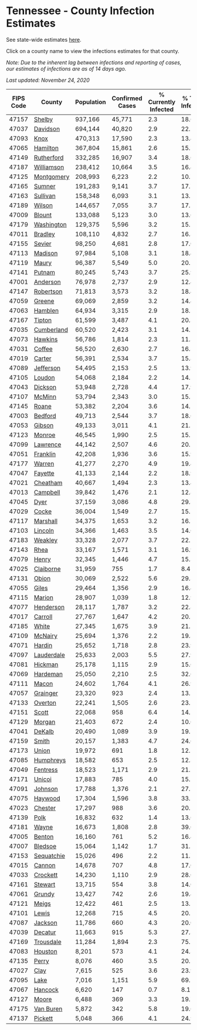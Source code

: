 # Tennessee - County Infection Estimates

See state-wide estimates [here](/infections/us-tn).

Click on a county name to view the infections estimates for that county.

*Note: Due to the inherent lag between infections and reporting of cases, our estimates of infections are as of 14 days ago.*

*Last updated: November 24, 2020*

|   FIPS Code |                   County |   Population |   Confirmed Cases |   % Currently Infected |   % Total Infected |
|-------------|--------------------------|--------------|-------------------|------------------------|--------------------|
|       47157 |         [Shelby](shelby) |      937,166 |            45,771 |                    2.3 |               18.6 |
|       47037 |     [Davidson](davidson) |      694,144 |            40,820 |                    2.9 |               22.5 |
|       47093 |             [Knox](knox) |      470,313 |            17,590 |                    2.3 |               13.4 |
|       47065 |     [Hamilton](hamilton) |      367,804 |            15,861 |                    2.6 |               15.7 |
|       47149 | [Rutherford](rutherford) |      332,285 |            16,907 |                    3.4 |               18.6 |
|       47187 | [Williamson](williamson) |      238,412 |            10,664 |                    3.5 |               16.4 |
|       47125 | [Montgomery](montgomery) |      208,993 |             6,223 |                    2.2 |               10.7 |
|       47165 |         [Sumner](sumner) |      191,283 |             9,141 |                    3.7 |               17.7 |
|       47163 |     [Sullivan](sullivan) |      158,348 |             6,093 |                    3.1 |               13.2 |
|       47189 |         [Wilson](wilson) |      144,657 |             7,055 |                    3.7 |               17.5 |
|       47009 |         [Blount](blount) |      133,088 |             5,123 |                    3.0 |               13.6 |
|       47179 | [Washington](washington) |      129,375 |             5,596 |                    3.2 |               15.2 |
|       47011 |       [Bradley](bradley) |      108,110 |             4,832 |                    2.7 |               16.3 |
|       47155 |         [Sevier](sevier) |       98,250 |             4,681 |                    2.8 |               17.0 |
|       47113 |       [Madison](madison) |       97,984 |             5,108 |                    3.1 |               18.4 |
|       47119 |           [Maury](maury) |       96,387 |             5,549 |                    5.0 |               20.2 |
|       47141 |         [Putnam](putnam) |       80,245 |             5,743 |                    3.7 |               25.9 |
|       47001 |     [Anderson](anderson) |       76,978 |             2,737 |                    2.9 |               12.4 |
|       47147 |   [Robertson](robertson) |       71,813 |             3,573 |                    3.2 |               18.4 |
|       47059 |         [Greene](greene) |       69,069 |             2,859 |                    3.2 |               14.4 |
|       47063 |       [Hamblen](hamblen) |       64,934 |             3,315 |                    2.9 |               18.5 |
|       47167 |         [Tipton](tipton) |       61,599 |             3,487 |                    4.1 |               20.3 |
|       47035 | [Cumberland](cumberland) |       60,520 |             2,423 |                    3.1 |               14.2 |
|       47073 |       [Hawkins](hawkins) |       56,786 |             1,814 |                    2.3 |               11.3 |
|       47031 |         [Coffee](coffee) |       56,520 |             2,630 |                    2.7 |               16.3 |
|       47019 |         [Carter](carter) |       56,391 |             2,534 |                    3.7 |               15.8 |
|       47089 |   [Jefferson](jefferson) |       54,495 |             2,153 |                    2.5 |               13.9 |
|       47105 |         [Loudon](loudon) |       54,068 |             2,184 |                    2.2 |               14.5 |
|       47043 |       [Dickson](dickson) |       53,948 |             2,728 |                    4.4 |               17.9 |
|       47107 |         [McMinn](mcminn) |       53,794 |             2,343 |                    3.0 |               15.5 |
|       47145 |           [Roane](roane) |       53,382 |             2,204 |                    3.6 |               14.5 |
|       47003 |       [Bedford](bedford) |       49,713 |             2,544 |                    3.7 |               18.6 |
|       47053 |         [Gibson](gibson) |       49,133 |             3,011 |                    4.1 |               21.5 |
|       47123 |         [Monroe](monroe) |       46,545 |             1,990 |                    2.5 |               15.1 |
|       47099 |     [Lawrence](lawrence) |       44,142 |             2,507 |                    4.6 |               20.1 |
|       47051 |     [Franklin](franklin) |       42,208 |             1,936 |                    3.6 |               15.9 |
|       47177 |         [Warren](warren) |       41,277 |             2,270 |                    4.9 |               19.4 |
|       47047 |       [Fayette](fayette) |       41,133 |             2,144 |                    2.2 |               18.9 |
|       47021 |     [Cheatham](cheatham) |       40,667 |             1,494 |                    2.3 |               13.4 |
|       47013 |     [Campbell](campbell) |       39,842 |             1,476 |                    2.1 |               12.8 |
|       47045 |             [Dyer](dyer) |       37,159 |             3,086 |                    4.8 |               29.3 |
|       47029 |           [Cocke](cocke) |       36,004 |             1,549 |                    2.7 |               15.5 |
|       47117 |     [Marshall](marshall) |       34,375 |             1,653 |                    3.2 |               16.7 |
|       47103 |       [Lincoln](lincoln) |       34,366 |             1,463 |                    3.5 |               14.6 |
|       47183 |       [Weakley](weakley) |       33,328 |             2,077 |                    3.7 |               22.1 |
|       47143 |             [Rhea](rhea) |       33,167 |             1,571 |                    3.1 |               16.9 |
|       47079 |           [Henry](henry) |       32,345 |             1,446 |                    4.7 |               15.3 |
|       47025 |   [Claiborne](claiborne) |       31,959 |               755 |                    1.7 |                8.4 |
|       47131 |           [Obion](obion) |       30,069 |             2,522 |                    5.6 |               29.3 |
|       47055 |           [Giles](giles) |       29,464 |             1,356 |                    2.9 |               16.4 |
|       47115 |         [Marion](marion) |       28,907 |             1,039 |                    1.8 |               12.9 |
|       47077 |   [Henderson](henderson) |       28,117 |             1,787 |                    3.2 |               22.8 |
|       47017 |       [Carroll](carroll) |       27,767 |             1,647 |                    4.2 |               20.5 |
|       47185 |           [White](white) |       27,345 |             1,675 |                    3.9 |               21.5 |
|       47109 |       [McNairy](mcnairy) |       25,694 |             1,376 |                    2.2 |               19.3 |
|       47071 |         [Hardin](hardin) |       25,652 |             1,718 |                    2.8 |               23.9 |
|       47097 | [Lauderdale](lauderdale) |       25,633 |             2,003 |                    5.5 |               27.9 |
|       47081 |       [Hickman](hickman) |       25,178 |             1,115 |                    2.9 |               15.6 |
|       47069 |     [Hardeman](hardeman) |       25,050 |             2,210 |                    2.5 |               32.6 |
|       47111 |           [Macon](macon) |       24,602 |             1,764 |                    4.1 |               26.9 |
|       47057 |     [Grainger](grainger) |       23,320 |               923 |                    2.4 |               13.5 |
|       47133 |       [Overton](overton) |       22,241 |             1,505 |                    2.6 |               23.5 |
|       47151 |           [Scott](scott) |       22,068 |               958 |                    6.4 |               14.5 |
|       47129 |         [Morgan](morgan) |       21,403 |               672 |                    2.4 |               10.6 |
|       47041 |         [DeKalb](dekalb) |       20,490 |             1,089 |                    3.9 |               19.2 |
|       47159 |           [Smith](smith) |       20,157 |             1,383 |                    4.7 |               24.6 |
|       47173 |           [Union](union) |       19,972 |               691 |                    1.8 |               12.2 |
|       47085 |   [Humphreys](humphreys) |       18,582 |               653 |                    2.5 |               12.3 |
|       47049 |     [Fentress](fentress) |       18,523 |             1,171 |                    2.9 |               21.5 |
|       47171 |         [Unicoi](unicoi) |       17,883 |               785 |                    4.0 |               15.1 |
|       47091 |       [Johnson](johnson) |       17,788 |             1,376 |                    2.1 |               27.1 |
|       47075 |       [Haywood](haywood) |       17,304 |             1,596 |                    3.8 |               33.2 |
|       47023 |       [Chester](chester) |       17,297 |               988 |                    3.6 |               20.1 |
|       47139 |             [Polk](polk) |       16,832 |               632 |                    1.4 |               13.6 |
|       47181 |           [Wayne](wayne) |       16,673 |             1,808 |                    2.8 |               39.0 |
|       47005 |         [Benton](benton) |       16,160 |               761 |                    5.2 |               16.4 |
|       47007 |       [Bledsoe](bledsoe) |       15,064 |             1,142 |                    1.7 |               31.5 |
|       47153 | [Sequatchie](sequatchie) |       15,026 |               496 |                    2.2 |               11.7 |
|       47015 |         [Cannon](cannon) |       14,678 |               707 |                    4.8 |               17.0 |
|       47033 |     [Crockett](crockett) |       14,230 |             1,110 |                    2.9 |               28.0 |
|       47161 |       [Stewart](stewart) |       13,715 |               554 |                    3.8 |               14.0 |
|       47061 |         [Grundy](grundy) |       13,427 |               742 |                    2.6 |               19.4 |
|       47121 |           [Meigs](meigs) |       12,422 |               461 |                    2.5 |               13.2 |
|       47101 |           [Lewis](lewis) |       12,268 |               715 |                    4.5 |               20.1 |
|       47087 |       [Jackson](jackson) |       11,786 |               660 |                    4.3 |               20.0 |
|       47039 |       [Decatur](decatur) |       11,663 |               915 |                    5.3 |               27.3 |
|       47169 |   [Trousdale](trousdale) |       11,284 |             1,894 |                    2.3 |               75.1 |
|       47083 |       [Houston](houston) |        8,201 |               573 |                    4.1 |               24.3 |
|       47135 |           [Perry](perry) |        8,076 |               460 |                    3.5 |               20.5 |
|       47027 |             [Clay](clay) |        7,615 |               525 |                    3.6 |               23.9 |
|       47095 |             [Lake](lake) |        7,016 |             1,151 |                    5.9 |               69.5 |
|       47067 |       [Hancock](hancock) |        6,620 |               147 |                    0.7 |                8.1 |
|       47127 |           [Moore](moore) |        6,488 |               369 |                    3.3 |               19.7 |
|       47175 |   [Van Buren](van-buren) |        5,872 |               342 |                    5.8 |               19.6 |
|       47137 |       [Pickett](pickett) |        5,048 |               366 |                    4.1 |               24.9 |